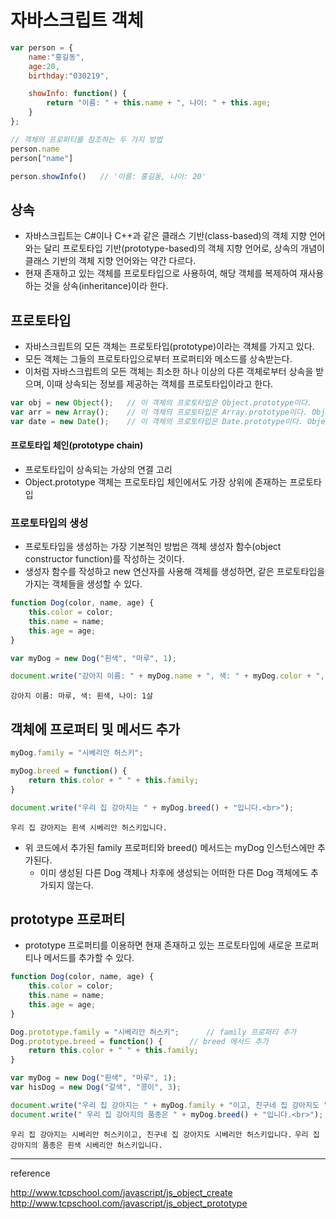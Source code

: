 # 자바스크립트 객체

```js
var person = {
    name:"홍길동",
    age:20,
    birthday:"030219",

    showInfo: function() {
        return "이름: " + this.name + ", 나이: " + this.age;
    }
};

// 객체의 프로퍼티를 참조하는 두 가지 방법
person.name
person["name"]
```

```js
person.showInfo()   // '이름: 홍길동, 나이: 20'
```

## 상속

+ 자바스크립트는 C#이나 C++과 같은 클래스 기반(class-based)의 객체 지향 언어와는 달리 프로토타입 기반(prototype-based)의 객체 지향 언어로, 상속의 개념이 클래스 기반의 객체 지향 언어와는 약간 다르다.
+ 현재 존재하고 있는 객체를 프로토타입으로 사용하여, 해당 객체를 복제하여 재사용하는 것을 상속(inheritance)이라 한다.

## 프로토타입

+ 자바스크립트의 모든 객체는 프로토타입(prototype)이라는 객체를 가지고 있다.
+ 모든 객체는 그들의 프로토타입으로부터 프로퍼티와 메소드를 상속받는다.
+ 이처럼 자바스크립트의 모든 객체는 최소한 하나 이상의 다른 객체로부터 상속을 받으며, 이때 상속되는 정보를 제공하는 객체를 프로토타입이라고 한다.

```js
var obj = new Object();   // 이 객체의 프로토타입은 Object.prototype이다.
var arr = new Array();    // 이 객체의 프로토타입은 Array.prototype이다. Object.prototype도 프로토타입으로 가진다.
var date = new Date();    // 이 객체의 프로토타입은 Date.prototype이다. Object.prototype도 프로토타입으로 가진다.
```

#### 프로토타입 체인(prototype chain)

+ 프로토타입이 상속되는 가상의 연결 고리
+ Object.prototype 객체는 프로토타입 체인에서도 가장 상위에 존재하는 프로토타입

### 프로토타입의 생성

+ 프로토타입을 생성하는 가장 기본적인 방법은 객체 생성자 함수(object constructor function)를 작성하는 것이다.
+ 생성자 함수를 작성하고 new 연산자를 사용해 객체를 생성하면, 같은 프로토타입을 가지는 객체들을 생성할 수 있다.

```js
function Dog(color, name, age) {
    this.color = color;
    this.name = name;
    this.age = age;
}

var myDog = new Dog("흰색", "마루", 1);

document.write("강아지 이름: " + myDog.name + ", 색: " + myDog.color + ", 나이: " + myDog.age + "살<br>");
```

`강아지 이름: 마루, 색: 흰색, 나이: 1살`

## 객체에 프로퍼티 및 메서드 추가

```js
myDog.family = "시베리안 허스키";

myDog.breed = function() {
    return this.color + " " + this.family;
}

document.write("우리 집 강아지는 " + myDog.breed() + "입니다.<br>");
```

`우리 집 강아지는 흰색 시베리안 허스키입니다.`

+ 위 코드에서 추가된 family 프로퍼티와 breed() 메서드는 myDog 인스턴스에만 추가된다.
  + 이미 생성된 다른 Dog 객체나 차후에 생성되는 어떠한 다른 Dog 객체에도 추가되지 않는다.

## prototype 프로퍼티

+ prototype 프로퍼티를 이용하면 현재 존재하고 있는 프로토타입에 새로운 프로퍼티나 메서드를 추가할 수 있다.

```js
function Dog(color, name, age) {
    this.color = color;
    this.name = name;
    this.age = age;
}

Dog.prototype.family = "시베리안 허스키";      // family 프로퍼티 추가
Dog.prototype.breed = function() {      // breed 메서드 추가
    return this.color + " " + this.family;
}

var myDog = new Dog("흰색", "마루", 1);
var hisDog = new Dog("갈색", "콩이", 3);

document.write("우리 집 강아지는 " + myDog.family + "이고, 친구네 집 강아지도 " + hisDog.family + "입니다.<br>");
document.write(" 우리 집 강아지의 품종은 " + myDog.breed() + "입니다.<br>");
```

`우리 집 강아지는 시베리안 허스키이고, 친구네 집 강아지도 시베리안 허스키입니다.`
`우리 집 강아지의 품종은 흰색 시베리안 허스키입니다.`

---

reference

http://www.tcpschool.com/javascript/js_object_create <br>
http://www.tcpschool.com/javascript/js_object_prototype
